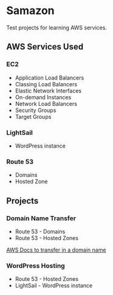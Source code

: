 # Samazon #

Test projects for learning AWS services.

## AWS Services Used ##

### EC2 ###

* Application Load Balancers
* Classing Load Balancers
* Elastic Network Interfaces
* On-demand Instances
* Network Load Balancers
* Security Groups 
* Target Groups

### LightSail ###

* WordPress instance

### Route 53 ###

* Domains
* Hosted Zone

## Projects ##

### Domain Name Transfer

* Route 53 - Domains
* Route 53 - Hosted Zones 

[AWS Docs to transfer in a domain name](https://docs.aws.amazon.com/Route53/latest/DeveloperGuide/domain-transfer-to-route-53.html)

### WordPress Hosting

* Route 53 - Hosted Zones
* LightSail - WordPress instance